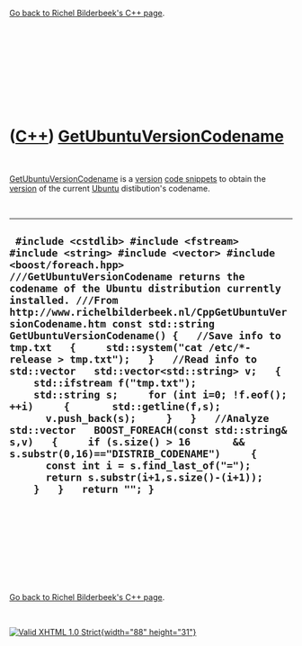 

[Go back to Richel Bilderbeek's C++ page](Cpp.htm).

 

 

 

 

 

([C++](Cpp.htm)) [GetUbuntuVersionCodename](CppGetUbuntuVersionCodename.htm)
============================================================================

 

[GetUbuntuVersionCodename](CppGetUbuntuVersionCodename.htm) is a
[version](CppVersion.htm) [code snippets](CppCodeSnippets.htm) to obtain
the [version](CppVersion.htm) of the current [Ubuntu](CppUbuntu.htm)
distibution's codename.

 

  -------------------------------------------------------------------------------------------------------------------------------------------------------------------------------------------------------------------------------------------------------------------------------------------------------------------------------------------------------------------------------------------------------------------------------------------------------------------------------------------------------------------------------------------------------------------------------------------------------------------------------------------------------------------------------------------------------------------------------------------------------------------------------------------------------------------------------------------------------------------------------------------------
  ` #include <cstdlib> #include <fstream> #include <string> #include <vector> #include <boost/foreach.hpp>  ///GetUbuntuVersionCodename returns the codename of the Ubuntu distribution currently installed. ///From http://www.richelbilderbeek.nl/CppGetUbuntuVersionCodename.htm const std::string GetUbuntuVersionCodename() {   //Save info to tmp.txt   {     std::system("cat /etc/*-release > tmp.txt");   }   //Read info to std::vector   std::vector<std::string> v;   {     std::ifstream f("tmp.txt");     std::string s;     for (int i=0; !f.eof(); ++i)     {       std::getline(f,s);       v.push_back(s);     }   }   //Analyze std::vector   BOOST_FOREACH(const std::string& s,v)   {     if (s.size() > 16       && s.substr(0,16)=="DISTRIB_CODENAME")     {       const int i = s.find_last_of("=");       return s.substr(i+1,s.size()-(i+1));     }   }   return ""; }`
  -------------------------------------------------------------------------------------------------------------------------------------------------------------------------------------------------------------------------------------------------------------------------------------------------------------------------------------------------------------------------------------------------------------------------------------------------------------------------------------------------------------------------------------------------------------------------------------------------------------------------------------------------------------------------------------------------------------------------------------------------------------------------------------------------------------------------------------------------------------------------------------------------

 

 

 

 

 

[Go back to Richel Bilderbeek's C++ page](Cpp.htm).



 

[![Valid XHTML 1.0 Strict](valid-xhtml10.png){width="88"
height="31"}](http://validator.w3.org/check?uri=referer)
